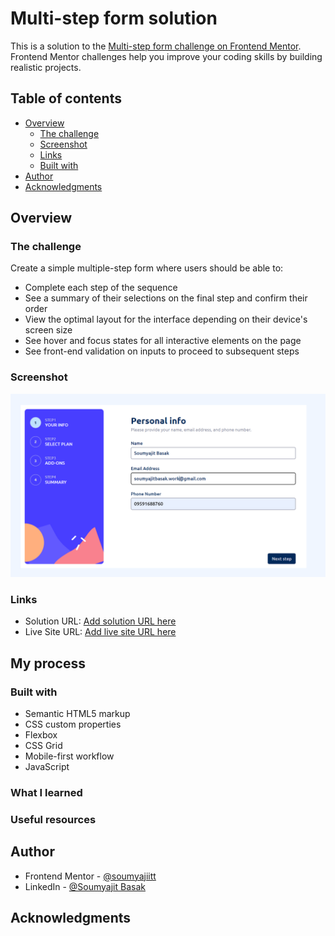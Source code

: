 # Multi-step form solution

This is a solution to the [Multi-step form challenge on Frontend Mentor](https://www.frontendmentor.io/challenges/multistep-form-YVAnSdqQBJ). Frontend Mentor challenges help you improve your coding skills by building realistic projects. 

## Table of contents

- [Overview](#overview)
  - [The challenge](#the-challenge)
  - [Screenshot](#screenshot)
  - [Links](#links)
  - [Built with](#built-with)
- [Author](#author)
- [Acknowledgments](#acknowledgments)


## Overview

### The challenge

Create a simple multiple-step form where users should be able to:

- Complete each step of the sequence
- See a summary of their selections on the final step and confirm their order
- View the optimal layout for the interface depending on their device's screen size
- See hover and focus states for all interactive elements on the page
- See front-end validation on inputs to proceed to subsequent steps

### Screenshot

![](./assets/images/Screenshot.png)

### Links

- Solution URL: [Add solution URL here](https://www.frontendmentor.io/solutions/multistep-form-6zK57P3EdL)
- Live Site URL: [Add live site URL here](https://multi-step-form-soumyajiitt.netlify.app/)

## My process

### Built with

- Semantic HTML5 markup
- CSS custom properties
- Flexbox
- CSS Grid
- Mobile-first workflow
- JavaScript


### What I learned


### Useful resources


## Author
- Frontend Mentor - [@soumyajiitt](https://www.frontendmentor.io/profile/soumyajiitt)
- LinkedIn - [@Soumyajit Basak](https://www.linkedin.com/in/soumyajiitttt/)


## Acknowledgments
